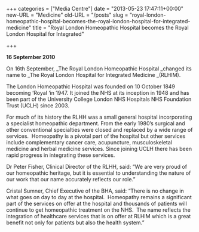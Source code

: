 +++
categories = ["Media Centre"]
date = "2013-05-23 17:47:11+00:00"
new-URL = "Medicine"
old-URL = "/posts"
slug = "royal-london-homeopathic-hospital-becomes-the-royal-london-hospital-for-integrated-medicine"
title = "Royal London Homeopathic Hospital becomes the Royal London Hospital for Integrated"

+++

**16 September 2010**

On 16th September, _The Royal London Homeopathic Hospital _changed its name to _The Royal London Hospital for Integrated Medicine _(RLHIM).

The London Homeopathic Hospital was founded on 10 October 1849 becoming ‘Royal ‘in 1947. It joined the NHS at its inception in 1948 and has been part of the University College London NHS Hospitals NHS Foundation Trust (UCLH) since 2003.

For much of its history the RLHH was a small general hospital incorporating a specialist homeopathic department. From the early 1980’s surgical and other conventional specialties were closed and replaced by a wide range of services.  Homeopathy is a pivotal part of the hospital but other services include complementary cancer care, acupuncture, musculoskeletal medicine and herbal medicine services. Since joining UCLH there has been rapid progress in integrating these services.

Dr Peter Fisher, Clinical Director of the RLHH, said: “We are very proud of our homeopathic heritage, but it is essential to understanding the nature of our work that our name accurately reflects our role.”

Cristal Sumner, Chief Executive of the BHA, said: “There is no change in what goes on day to day at the hospital.  Homeopathy remains a significant part of the services on offer at the hospital and thousands of patients will continue to get homeopathic treatment on the NHS.  The name reflects the integration of healthcare services that is on offer at RLHIM which is a great benefit not only for patients but also the health system.”
